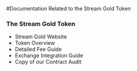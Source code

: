 #Documentation Related to the Stream Gold Token


### The Stream Gold Token

- Stream Gold Website
- Token Overview
- Detailed Fee Guide
- Exchange Integration Guide
- Copy of our Contract Audit
